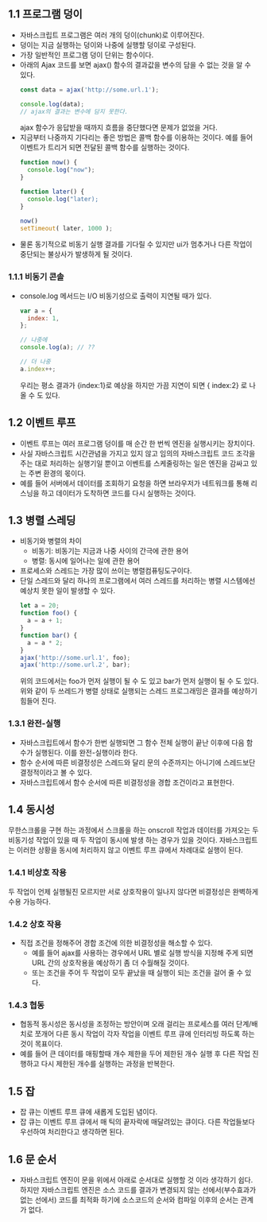 ## 1.1 프로그램 덩이

- 자바스크립트 프로그램은 여러 개의 덩이(chunk)로 이루어진다.
- 덩이는 지금 실행하는 덩이와 나중에 실행할 덩이로 구성된다.
- 가장 일반적인 프로그램 덩이 단위는 함수이다.
- 아래의 Ajax 코드를 보면 ajax() 함수의 결과값을 변수의 담을 수 없는 것을 알 수 있다.
  ```jsx
  const data = ajax('http://some.url.1');

  console.log(data);
  // ajax의 결과는 변수에 담지 못한다.
  ```
  ajax 함수가 응답받을 때까지 흐름을 중단했다면 문제가 없었을 거다.
- 지금부터 나중까지 기다리는 좋은 방법은 콜백 함수를 이용하는 것이다.
  예를 들어 이벤트가 트리거 되면 전달된 콜백 함수를 실행하는 것이다.
  ```jsx
  function now() {
  	console.log("now");
  }

  function later() {
  	console.log("later);
  }

  now()
  setTimeout( later, 1000 );
  ```
- 물론 동기적으로 비동기 실행 결과를 기다릴 수 있지만 ui가 멈추거나 다른 작업이 중단되는 불상사가 발생하게 될 것이다.

### 1.1.1 비동기 콘솔

- console.log 메서드는 I/O 비동기성으로 출력이 지연될 때가 있다.
  ```jsx
  var a = {
    index: 1,
  };

  // 나중에
  console.log(a); // ??

  // 더 나중
  a.index++;
  ```
  우리는 평소 결과가 {index:1}로 예상을 하지만 가끔 지연이 되면 { index:2} 로 나올 수 도 있다.

## 1.2 이벤트 루프

- 이벤트 루프는 여러 프로그램 덩이를 매 순간 한 번씩 엔진을 실행시키는 장치이다.
- 사실 자바스크립트 시간관념을 가지고 있지 않고 임의의 자바스크립트 코드 조각을 주는 대로 처리하는 실행기일 뿐이고 이벤트를 스케줄링하는 일은 엔진을 감싸고 있는 주변 환경의 몫이다.
- 예를 들어 서버에서 데이터를 조회하기 요청을 하면 브라우저가 네트워크를 통해 리스닝을 하고 데이터가 도착하면 코드를 다시 실행하는 것이다.

## 1.3 병렬 스레딩

- 비동기와 병렬의 차이
  - 비동기: 비동기는 지금과 나중 사이의 간극에 관한 용어
  - 병렬: 동시에 일어나는 일에 관한 용어
- 프로세스와 스레드는 가장 많이 쓰이는 병렬컴퓨팅도구이다.
- 단일 스레드와 달리 하나의 프로그램에서 여러 스레드를 처리하는 병렬 시스템에선 예상치 못한 일이 발생할 수 있다.
  ```jsx
  let a = 20;
  function foo() {
    a = a + 1;
  }
  function bar() {
    a = a * 2;
  }
  ajax('http://some.url.1', foo);
  ajax('http://some.url.2', bar);
  ```
  위의 코드에서는 foo가 먼저 실행이 될 수 도 있고 bar가 먼저 실행이 될 수 도 있다. 위와 같이 두 쓰레드가 병렬 상태로 실행되는 스레드 프로그래밍은 결과를 예상하기 힘들어 진다.

### 1.3.1 완전-실행

- 자바스크립트에서 함수가 한번 실행되면 그 함수 전체 실행이 끝난 이후에 다음 함수가 실행된다. 이를 완전-실행이라 한다.
- 함수 순서에 따른 비결정성은 스레드와 달리 문의 수준까지는 아니기에 스레드보단 결정적이라고 볼 수 있다.
- 자바스크립트에서 함수 순서에 따른 비결정성을 경합 조건이라고 표현한다.

## 1.4 동시성

무한스크롤을 구현 하는 과정에서 스크롤을 하는 onscroll 작업과 데이터를 가져오는 두 비동기성 작업이 있을 때 두 작업이 동시에 발생 하는 경우가 있을 것이다. 자바스크립트는 이러한 상황을 동시에 처리하지 않고 이벤트 루프 큐에서 차례대로 실행이 된다.

### 1.4.1 비상호 작용

두 작업이 언제 실행될진 모르지만 서로 상호작용이 일나지 않다면 비결정성은 완벽하게 수용 가능하다.

### 1.4.2 상호 작용

- 직접 조건을 정해주어 경합 조건에 의한 비결정성을 해소할 수 있다.
  - 예를 들어 ajax를 사용하는 경우에서 URL 별로 실행 방식을 지정해 주게 되면 URL 간의 상호작용을 예상하기 좀 더 수월해질 것이다.
  - 또는 조건을 주어 두 작업이 모두 끝났을 때 실행이 되는 조건을 걸어 줄 수 있다.

### 1.4.3 협동

- 협동적 동시성은 동시성을 조정하는 방안이며 오래 걸리는 프로세스를 여러 단계/배치로 쪼개어 다른 동시 작업이 각자 작업을 이벤트 루프 큐에 인터리빙 하도록 하는 것이 목표이다.
- 예를 들어 큰 데이터를 매핑할때 개수 제한을 두어 제한된 개수 실행 후 다른 작업 진행하고 다시 제한된 개수를 실행하는 과정을 반복한다.

## 1.5 잡

- 잡 큐는 이벤트 루프 큐에 새롭게 도입된 념이다.
- 잡 큐는 이벤트 루프 큐에서 매 틱의 끝자락에 매달려있는 큐이다.
  다른 작업들보다 우선하여 처리한다고 생각하면 된다.

## 1.6 문 순서

- 자바스크립트 엔진이 문을 위에서 아래로 순서대로 실행할 것 이라 생각하기 쉽다. 하지만 자바스크립트 엔진은 소스 코드를 결과가 변경되지 않는 선에서(부수효과가 없는 선에서) 코드를 최적화 하기에 소스코드의 순서와 컴파일 이후의 순서는 관계가 없다.

